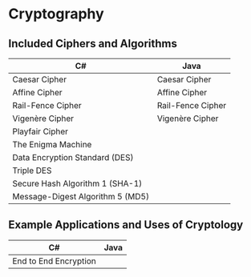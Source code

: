# Cryptography

## Included Ciphers and Algorithms

|                   C#                 |                  Java                |         
| ------------------------------------ | ------------------------------------ | 
|Caesar Cipher                         |Caesar Cipher                         |
|Affine Cipher                         |Affine Cipher                         |
|Rail-Fence Cipher                     |Rail-Fence Cipher                     |
|Vigenère Cipher                       |Vigenère Cipher                       |
|Playfair Cipher                       |
|The Enigma Machine                    |
|Data Encryption Standard (DES)        |
|Triple DES                            |
|Secure Hash Algorithm 1 (SHA-1)       |
|Message-Digest Algorithm 5 (MD5)      |

## Example Applications and Uses of Cryptology
|                   C#                 |                  Java                |         
| ------------------------------------ | ------------------------------------ | 
|End to End Encryption                 |
